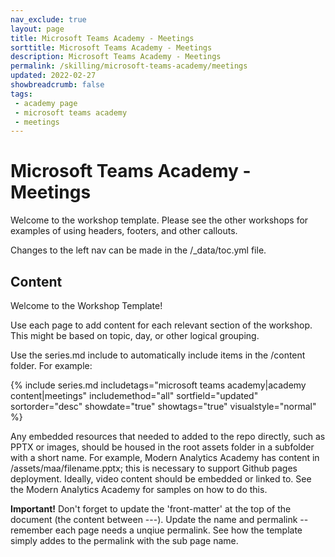 ```yaml
---
nav_exclude: true
layout: page
title: Microsoft Teams Academy - Meetings
sorttitle: Microsoft Teams Academy - Meetings
description: Microsoft Teams Academy - Meetings
permalink: /skilling/microsoft-teams-academy/meetings
updated: 2022-02-27
showbreadcrumb: false
tags: 
 - academy page
 - microsoft teams academy
 - meetings
---
```


# Microsoft Teams Academy - Meetings

Welcome to the workshop template. Please see the other workshops for examples of using headers, footers, and other callouts.

Changes to the left nav can be made in the /_data/toc.yml file.

##  Content

Welcome to the Workshop Template!

Use each page to add content for each relevant section of the workshop. This might be based on topic, day, or other logical grouping.

Use the series.md include to automatically include items in the /content folder. For example:

{% include series.md 
    includetags="microsoft teams academy|academy content|meetings" 
    includemethod="all" 
    sortfield="updated" sortorder="desc" showdate="true" showtags="true" 
    visualstyle="normal" 
%}

Any embedded resources that needed to added to the repo directly, such as PPTX or images, should be housed in the root assets folder in a subfolder with a short name. For example, Modern Analytics Academy has content in /assets/maa/filename.pptx; this is necessary to support Github pages deployment. Ideally, video content should be embedded or linked to. See the Modern Analytics Academy for samples on how to do this.

__Important!__ Don't forget to update the 'front-matter' at the top of the document (the content between ---). Update the name and permalink -- remember each page needs a unqiue permalink. See how the template simply addes to the permalink with the sub page name.

